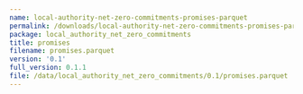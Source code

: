 ```yaml
---
name: local-authority-net-zero-commitments-promises-parquet
permalink: /downloads/local-authority-net-zero-commitments-promises-parquet/0_1
package: local_authority_net_zero_commitments
title: promises
filename: promises.parquet
version: '0.1'
full_version: 0.1.1
file: /data/local_authority_net_zero_commitments/0.1/promises.parquet
---
```

